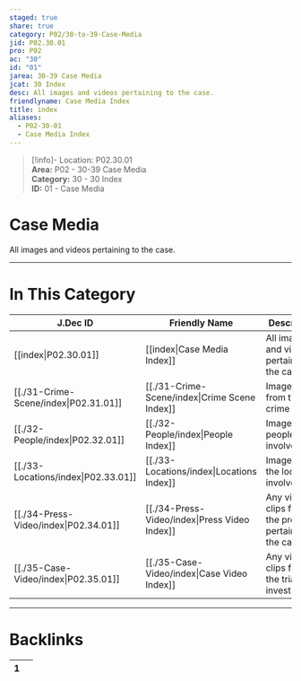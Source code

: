 ```yaml
---  
staged: true  
share: true  
category: P02/30-to-39-Case-Media  
jid: P02.30.01  
pro: P02  
ac: "30"  
id: "01"  
jarea: 30-39 Case Media  
jcat: 30 Index  
desc: All images and videos pertaining to the case.  
friendlyname: Case Media Index  
title: index  
aliases:  
  - P02-30-01  
  - Case Media Index  
---  
```

  
>[!info]- Location: P02.30.01  
>**Area:** P02 - 30-39 Case Media  
>**Category:** 30 - 30 Index  
>**ID:** 01 - Case Media  
  
# Case Media  
  
All images and videos pertaining to the case.  
  
  
  
---  
# In This Category  
  
| J.Dec ID                                                                                  | Friendly Name                                                                                     | Description                                            |  
| ----------------------------------------------------------------------------------------- | ------------------------------------------------------------------------------------------------- | ------------------------------------------------------ |  
| [[index\|P02.30.01]]                | [[index\|Case Media Index]]                 | All images and videos pertaining to the case.          |  
| [[./31-Crime-Scene/index\|P02.31.01]] | [[./31-Crime-Scene/index\|Crime Scene Index]] | Imagery from the crime scene.                          |  
| [[./32-People/index\|P02.32.01]]      | [[./32-People/index\|People Index]]           | Images of people involved.                             |  
| [[./33-Locations/index\|P02.33.01]]   | [[./33-Locations/index\|Locations Index]]     | Images of the locations involved.                      |  
| [[./34-Press-Video/index\|P02.34.01]] | [[./34-Press-Video/index\|Press Video Index]] | Any video clips from the press pertaining to the case. |  
| [[./35-Case-Video/index\|P02.35.01]]  | [[./35-Case-Video/index\|Case Video Index]]   | Any video clips from the trial or investigation.       |  
  
  
---  
# Backlinks  
<div><table class="dataview table-view-table"><thead class="table-view-thead"><tr class="table-view-tr-header"><th class="table-view-th"><span></span><span class="dataview small-text">1</span></th><th class="table-view-th"><span></span></th></tr></thead><tbody class="table-view-tbody"></tbody></table></div>